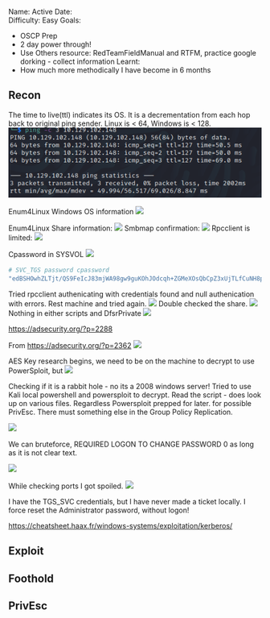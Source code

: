 Name: Active
Date:  
Difficulty:  Easy
Goals:  
- OSCP Prep
- 2 day power through!
- Use Others resource: RedTeamFieldManual and RTFM, practice google dorking - collect information
Learnt:
- How much more methodically I have become in 6 months

## Recon

The time to live(ttl) indicates its OS. It is a decrementation from each hop back to original ping sender. Linux is < 64, Windows is < 128.
![ping](Screenshots/ping.png)

Enum4Linux Windows OS information
![](enum4linux-os.png)

Enum4Linux Share information:
![](enum4linux-shares.png)
Smbmap confirmation:
![](smbmap-default.png)
Rpcclient is limited:
![](nothingrpcclient.png)

Cpassword in SYSVOL 
![](cpassword.png)

```powershell
# SVC_TGS password cpassword
"edBSHOwhZLTjt/QS9FeIcJ83mjWA98gw9guKOhJOdcqh+ZGMeXOsQbCpZ3xUjTLfCuNH8pG5aSVYdYw/NglVmQ"
```

Tried rpcclient authenicating with credentials found and null authenication with errors. Rest machine and tried again.
![](cantnullrpc.png)
Double checked the share.
![](retestsmb.png)
Nothing in either scripts and DfsrPrivate 
![](nothinghere.png)


https://adsecurity.org/?p=2288

From https://adsecurity.org/?p=2362
![](adseccpassword.png)

AES Key research begins, we need to be on the machine to decrypt to use PowerSploit, but 
![](passwordencryption.png)

Checking if it is a rabbit hole - no its a 2008 windows server! Tried to use Kali local powershell and powersploit to decrypt. Read the script - does look up on various files. Regardless Powersploit prepped for later. for possible PrivEsc. There must something else in the Group Policy Replication.

![](gptTmplPssword.png)

We can bruteforce, REQUIRED LOGON TO CHANGE PASSWORD 0 as long as it is not clear text.

![](SePrivs.png)

While checking ports I got spoiled.
![](spoiledahere.png)

I have the TGS_SVC credentials, but I have never made a ticket locally. I force reset the Administrator password, without logon!

https://cheatsheet.haax.fr/windows-systems/exploitation/kerberos/



## Exploit

## Foothold

## PrivEsc

![]()

      
